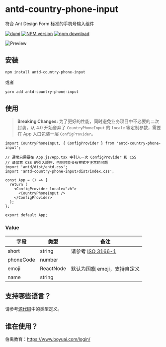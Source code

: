 # antd-country-phone-input

符合 Ant Design Form 标准的手机号输入组件

[![dumi](https://img.shields.io/badge/docs%20by-dumi-blue?style=flat-square)](https://github.com/umijs/dumi) [![NPM version][npm-image]][npm-url] [![npm download][download-image]][download-url] <!-- [![build status][github-actions-image]][github-actions-url] -->

[npm-image]: http://img.shields.io/npm/v/antd-country-phone-input.svg?style=flat-square
[npm-url]: http://npmjs.org/package/antd-country-phone-input
[download-image]: https://img.shields.io/npm/dm/antd-country-phone-input.svg?style=flat-square
[download-url]: https://npmjs.org/package/antd-country-phone-input
<!-- [github-actions-image]: https://github.com/boyuai/antd-country-phone-input/workflows/CI/badge.svg
[github-actions-url]: https://github.com/boyuai/antd-country-phone-input/actions -->

![Preview](https://staticcdn.boyuai.com/user-assets/6074/DvBU2V96oXmxMQ45rrnKUb/2021416-171631.png!png)

## 安装

```bash
npm install antd-country-phone-input
```
或者
```bash
yarn add antd-country-phone-input
```

## 使用

> **Breaking Changes:** 为了更好的性能，同时避免业务项目中不必要的二次封装，从 4.0 开始舍弃了 `CountryPhoneInput` 的 `locale` 等定制参数，需要在 App 入口包装一层 `ConfigProvider`。

``` tsx | pure
import CountryPhoneInput, { ConfigProvider } from 'antd-country-phone-input';

// 通常只需要在 App.js/App.tsx 中引入一次 ConfigProvider 和 CSS
// 请留意 CSS 的引入顺序，否则可能会有样式不正常的问题
import 'antd/dist/antd.css';
import 'antd-country-phone-input/dist/index.css';

const App = () => {
  return (
    <ConfigProvider locale="zh">
      <CountryPhoneInput />
    </ConfigProvider>
  );
};

export default App;
```

### Value

| 字段 | 类型 | 备注 |
| --- | ---- | --- |
| short | string | 请参考 [ISO 3166-1](https://zh.wikipedia.org/wiki/ISO_3166-1%E4%BA%8C%E4%BD%8D%E5%AD%97%E6%AF%8D%E4%BB%A3%E7%A0%81)
| phoneCode | number |
| emoji | ReactNode | 默认为国旗 emoji，支持自定义
| name | string |

## 支持哪些语言？

请参考[源代码](https://github.com/boyuai/antd-country-phone-input/blob/master/src/third-party.ts)中的类型定义。

## 谁在使用？

伯禹教育：https://www.boyuai.com/login/
